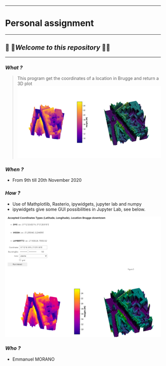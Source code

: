 ___
# Personal assignment
___
##  :rocket: :rocket:*Welcome to this repository*  :rocket::rocket:
___
### *What ?*
>This program get the coordinates of a location in Brugge and return a 3D plot
![Result](Figure5.png)




### *When ?*
* From 9th till 20th November 2020

### *How ?*
* Use of Mathplotlib, Rasterio, ipywidgets, jupyter lab and numpy
* ipywidgets give some GUI possibilities in Jupyter Lab, see below.

![Result2](Jupitershoot.png)

### *Who ?*
* Emmanuel MORANO
